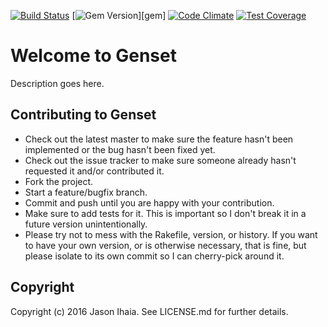 [![Build Status](https://travis-ci.org/genset/genset.svg?branch=develop)](https://travis-ci.org/genset/genset)  [![Gem Version](https://img.shields.io/gem/v/genset.svg)][gem]  [![Code Climate](https://codeclimate.com/github/genset/genset/badges/gpa.svg)](https://codeclimate.com/github/genset/genset)  [![Test Coverage](https://codeclimate.com/github/genset/genset/badges/coverage.svg)](https://codeclimate.com/github/genset/genset/coverage)

# Welcome to Genset

Description goes here.

## Contributing to Genset

* Check out the latest master to make sure the feature hasn't been implemented or the bug hasn't been fixed yet.
* Check out the issue tracker to make sure someone already hasn't requested it and/or contributed it.
* Fork the project.
* Start a feature/bugfix branch.
* Commit and push until you are happy with your contribution.
* Make sure to add tests for it. This is important so I don't break it in a future version unintentionally.
* Please try not to mess with the Rakefile, version, or history. If you want to have your own version, or is otherwise necessary, that is fine, but please isolate to its own commit so I can cherry-pick around it.

## Copyright

Copyright (c) 2016 Jason Ihaia. See LICENSE.md for
further details.
